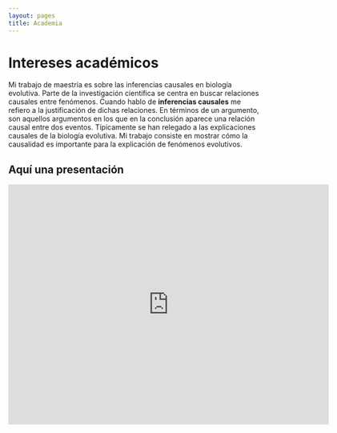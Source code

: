 ```yaml
---
layout: pages
title: Academia
---
```


# Intereses académicos

Mi trabajo de maestría es sobre las inferencias causales en biología evolutiva. Parte de la investigación científica se centra en buscar relaciones causales entre fenómenos. Cuando hablo de __inferencias causales__ me refiero a la justificación de dichas relaciones. En términos de un argumento, son aquellos argumentos en los que en la conclusión aparece una relación causal entre dos eventos. Típicamente se han relegado a las explicaciones causales de la biología evolutiva. Mi trabajo consiste en mostrar cómo la causalidad es importante para la explicación de fenómenos evolutivos.

## Aquí una presentación

<html>
<iframe frameborder="0" scrolling="no"
    width="640" height="480"
    src="https://drive.google.com/file/d/17d9lgh_TQvZERuL9crXtxrWnWytDivhy/view">
 </iframe>
</html>
